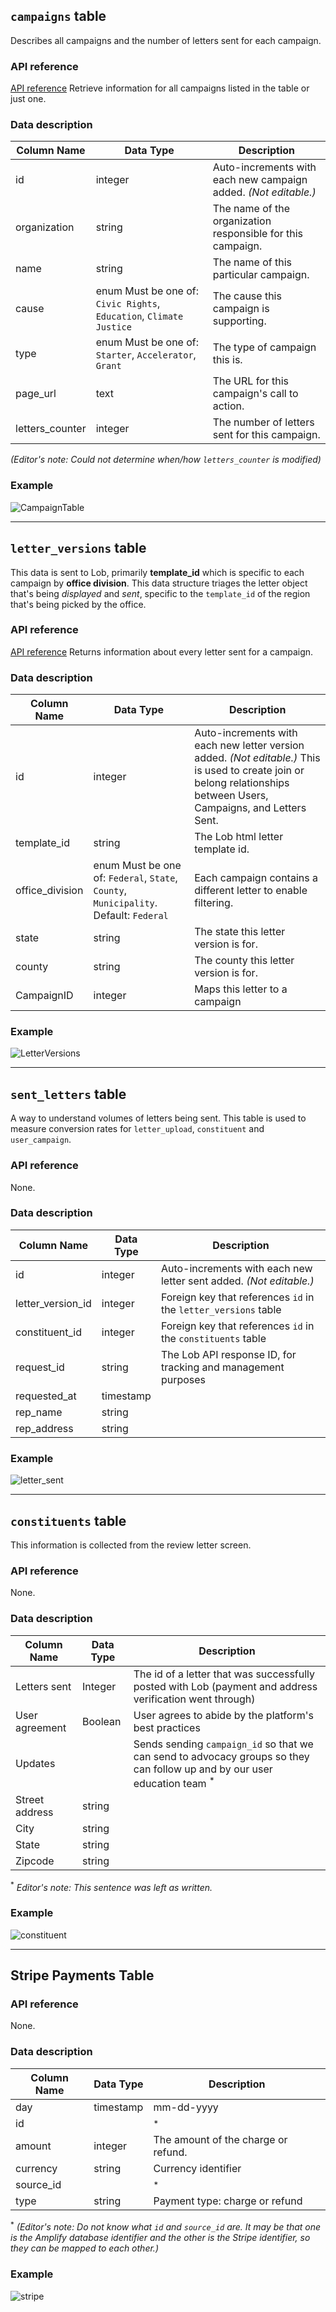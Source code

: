 ## `campaigns` table

Describes all campaigns and the number of letters sent for each campaign.

### API reference

[API reference](https://github.com/ProgramEquity/amplify-back-end/wiki/Campaigns-API-Endpoints)  Retrieve information for all campaigns listed in the table or just one.

### Data description

|Column Name|Data Type|Description|
|---|---|---|
|id|integer|Auto-increments with each new campaign added. _(Not editable.)_|
|organization|string|The name of the organization responsible for this campaign.|
|name|string|The name of this particular campaign.|
|cause|enum Must be one of: `Civic Rights`, `Education`, `Climate Justice`|The cause this campaign is supporting.
|type|enum Must be one of: `Starter`, `Accelerator`, `Grant`| The type of campaign this is.
|page_url|text|The URL for this campaign's call to action.|
|letters_counter|integer|The number of letters sent for this campaign.|

_(Editor's note: Could not determine when/how `letters_counter` is modified)_

### Example

![CampaignTable](https://user-images.githubusercontent.com/66452376/142286849-cc5f817c-8503-4b76-93a0-3902b030f25e.png)

***

## `letter_versions` table

This data is sent to Lob, primarily **template_id** which is specific to each campaign by **office division**.  This data structure triages the letter object that's being _displayed_ and _sent_, specific to the `template_id` of the region that's being picked by the office.

### API reference

[API reference](https://github.com/ProgramEquity/amplify-back-end/wiki/Letter_Versions-API-Endpoints)
Returns information about every letter sent for a campaign.

### Data description
|Column Name|Data Type|Description|
|---|---|---|
| id | integer | Auto-increments with each new letter version added. _(Not editable.)_ This is used to create join or belong relationships between Users, Campaigns, and Letters Sent. |
| template_id | string | The Lob html letter template id. |
| office_division | enum Must be one of: `Federal`, `State`, `County`, `Municipality`. Default: `Federal`| Each campaign contains a different letter to enable filtering.  |
| state | string | The state this letter version is for. |
| county | string | The county this letter version is for. |
| CampaignID | integer | Maps this letter to a campaign|

### Example

​​![LetterVersions](https://user-images.githubusercontent.com/66452376/142286635-02c098db-fa85-4922-952b-0a21abc05a0e.png)

***

## `sent_letters` table

A way to understand volumes of letters being sent. This table is used to measure conversion rates for `letter_upload`, `constituent` and `user_campaign`. 

### API reference

None.

### Data description

|Column Name|Data Type|Description|
|---|---|---|
| id | integer | Auto-increments with each new letter sent added. _(Not editable.)_ |
| letter_version_id | integer | Foreign key that references `id` in the `letter_versions` table |
| constituent_id | integer | Foreign key that references `id` in the `constituents` table |
| request_id | string | The Lob API response ID, for tracking and management purposes |
| requested_at | timestamp |  |
| rep_name | string |  |
| rep_address | string | |

### Example
![letter_sent](https://user-images.githubusercontent.com/66452376/142287216-168da2ae-9bb6-48b7-a713-12f2ecc06ed8.png)

***

## `constituents` table

This information is collected from the review letter screen.

### API reference

None.

### Data description

|Column Name|Data Type|Description|
|---|---|---|
|Letters sent|Integer|The id of a letter that was successfully posted with Lob (payment and address verification went through) |
|User agreement|Boolean|User agrees to abide by the platform's best practices |
|Updates||Sends sending `campaign_id` so that we can send to advocacy groups so they can follow up and by our user education team <sup>*</sup> |
|Street address|string||
|City|string||
|State|string||
|Zipcode|string||

<sup>*</sup> _Editor's note: This sentence was left as written._

### Example
![constituent](https://user-images.githubusercontent.com/66452376/142287512-31914818-416b-4c14-b660-1c77abe39167.png)

***

## Stripe Payments Table

### API reference

None.

### Data description

|Column Name|Data Type|Description|
|---|---|---|
| day |timestamp |mm-dd-yyyy |
| id || <sup>*</sup> |
| amount | integer|The amount of the charge or refund. |
| currency |string |Currency identifier|
| source_id | | <sup>*</sup> |
| type |string|Payment type: charge or refund |

<sup>*</sup> _(Editor's note: Do not know what `id` and `source_id` are. It may be that one is the Amplify database identifier and the other is the Stripe identifier, so they can be mapped to each other.)_

### Example
![stripe](https://user-images.githubusercontent.com/66452376/142288686-d305f0e1-c83a-4f7e-bb54-96b37cf39e68.png)
